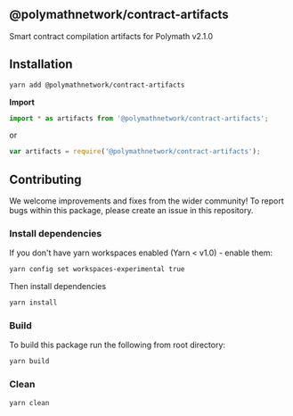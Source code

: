 ## @polymathnetwork/contract-artifacts

Smart contract compilation artifacts for Polymath v2.1.0

## Installation

```bash
yarn add @polymathnetwork/contract-artifacts
```

**Import**

```typescript
import * as artifacts from '@polymathnetwork/contract-artifacts';
```

or

```javascript
var artifacts = require('@polymathnetwork/contract-artifacts');
```

## Contributing

We welcome improvements and fixes from the wider community! To report bugs within this package, please create an issue in this repository.

### Install dependencies

If you don't have yarn workspaces enabled (Yarn < v1.0) - enable them:

```bash
yarn config set workspaces-experimental true
```

Then install dependencies

```bash
yarn install
```

### Build

To build this package run the following from root directory:

```bash
yarn build
```

### Clean

```bash
yarn clean
```